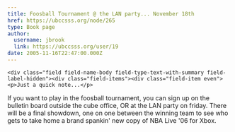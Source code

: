 ```yaml
---
title: Foosball Tournament @ the LAN party... November 18th 
href: https://ubccsss.org/node/265
type: Book page
author:
  username: jbrook
  link: https://ubccsss.org/user/19
date: 2005-11-16T22:47:00.000Z
---
```



    <div class="field field-name-body field-type-text-with-summary field-label-hidden"><div class="field-items"><div class="field-item even"><p>Just a quick note...</p>
<p>If you want to play in the foosball tournament, you can sign up on the bulletin board outside the cube office, OR at the LAN party on friday. There will be a final showdown, one on one between the winning team to see who gets to take home a brand spankin&apos; new copy of NBA Live &apos;06 for Xbox.</p>
</div></div></div>    <footer>
          </footer>
    